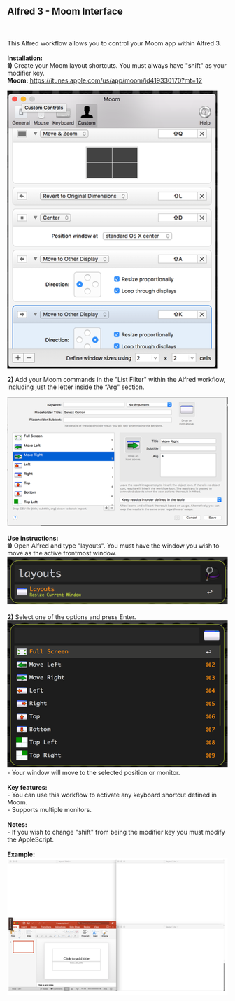 
<b><h2>Alfred 3 - Moom Interface</h2></b>
<br/>
<br/>
This Alfred workflow allows you to control your Moom app within Alfred 3.
<br/>
<br/>
<b>Installation:</b>
<br/>
<b>1)</b> Create your Moom layout shortcuts. You must always have "shift" as your modifier key.
<br/>
<b>Moom:</b> https://itunes.apple.com/us/app/moom/id419330170?mt=12

<img src="https://github.com/SteliosHa/Alfred_Moom_Interface/blob/master/Images/moom.png">

<b>2)</b> Add your Moom commands in the "List Filter" within the Alfred workflow, including just the letter inside the “Arg" section.

<img src="https://github.com/SteliosHa/Alfred_Moom_Interface/blob/master/Images/listFilter.png">
<br/>
<br/>
<b>Use instructions:</b>
<br/>
<b>1)</b> Open Alfred and type "layouts". You must have the window you wish to move as the active frontmost window.
<img src="https://github.com/SteliosHa/Alfred_Moom_Interface/blob/master/Images/main.png">
<br/>
<br/>
<b>2)</b> Select one of the options and press Enter.
<img src="https://github.com/SteliosHa/Alfred_Moom_Interface/blob/master/Images/options.png">
<br/>
- Your window will move to the selected position or monitor.
<br/>
<br/>
<b>Key features:</b>
<br/>
- You can use this workflow to activate any keyboard shortcut defined in Moom. 
<br/>
- Supports multiple monitors.
<br/>
<br/>
<b>Notes:</b>
<br/>
- If you wish to change "shift" from being the modifier key you must modify the AppleScript.
<br/>
<br/>
<b>Example:</b>
<br/>
<img src="https://github.com/SteliosHa/Alfred_Moom_Interface/blob/master/Images/layout.png">

